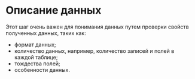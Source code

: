 Описание данных
======================

Этот шаг очень важен для понимания данных путем проверки свойств полученных данных, таких как:
- формат данных;
- количество данных, например, количество записей и полей в каждой таблице;
- тождества полей;
- особенности данных.